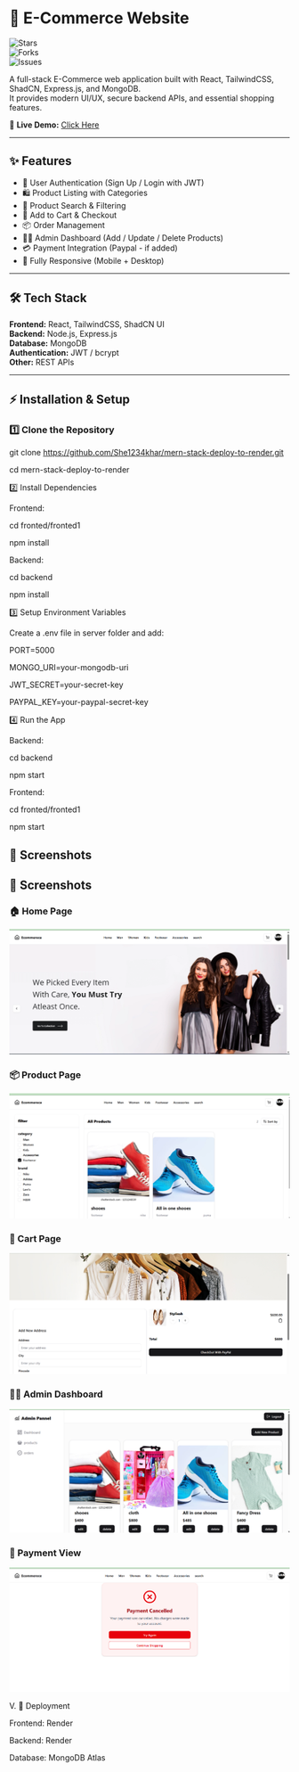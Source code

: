 # 🛒 E-Commerce Website  

![Stars](https://img.shields.io/github/stars/She1234khar/mern-stack-deploy-to-render?style=social)  
![Forks](https://img.shields.io/github/forks/She1234khar/mern-stack-deploy-to-render?style=social)  
![Issues](https://img.shields.io/github/issues/She1234khar/mern-stack-deploy-to-render)  
 
 

A full-stack E-Commerce web application built with React, TailwindCSS, ShadCN, Express.js, and MongoDB.  
It provides modern UI/UX, secure backend APIs, and essential shopping features.  

🔗 **Live Demo:** [Click Here](https://mern-stack-deploy-to-render-1.onrender.com)  

---

## ✨ Features
- 🔐 User Authentication (Sign Up / Login with JWT)
- 🛍️ Product Listing with Categories
- 🔎 Product Search & Filtering
- 🛒 Add to Cart & Checkout
- 📦 Order Management
- 👨‍💻 Admin Dashboard (Add / Update / Delete Products)
- 💳 Payment Integration (Paypal - if added)
- 📱 Fully Responsive (Mobile + Desktop)

---

## 🛠️ Tech Stack
**Frontend:** React, TailwindCSS, ShadCN UI  
**Backend:** Node.js, Express.js  
**Database:** MongoDB  
**Authentication:** JWT / bcrypt  
**Other:** REST APIs  

---

## ⚡ Installation & Setup

### 1️⃣ Clone the Repository

git clone https://github.com/She1234khar/mern-stack-deploy-to-render.git

cd mern-stack-deploy-to-render

2️⃣ Install Dependencies

Frontend:

cd fronted/fronted1

npm install

Backend:

cd backend

npm install

3️⃣ Setup Environment Variables

Create a .env file in server folder and add:

PORT=5000

MONGO_URI=your-mongodb-uri

JWT_SECRET=your-secret-key

PAYPAL_KEY=your-paypal-secret-key


4️⃣ Run the App

Backend:

cd backend

npm start

Frontend:

cd fronted/fronted1

npm start

## 📸 Screenshots  

## 📸 Screenshots  

### 🏠 Home Page  
![Home](https://github.com/She1234khar/mern-stack-deploy-to-render/blob/master/Screenshot%202025-09-07%20212128.png?raw=true)  

### 📦 Product Page  
![Product](https://github.com/She1234khar/mern-stack-deploy-to-render/blob/master/Screenshot%202025-09-07%20212102.png?raw=true)  

### 🛒 Cart Page  
![Cart](https://github.com/She1234khar/mern-stack-deploy-to-render/blob/master/Screenshot%202025-09-07%20212218.png?raw=true)  

### 👨‍💻 Admin Dashboard  
![Admin](https://github.com/She1234khar/mern-stack-deploy-to-render/blob/master/Screenshot%202025-09-07%20213039.png?raw=true)  

### 📱 Payment View  
![payment](https://github.com/She1234khar/mern-stack-deploy-to-render/blob/master/Screenshot%202025-09-07%20212428.png?raw=true)  

V. 🚀 Deployment

Frontend: Render 

Backend: Render 

Database: MongoDB Atlas









